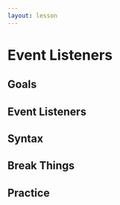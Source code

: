 ```yaml
---
layout: lesson
---
```


# Event Listeners

## Goals

## Event Listeners

## Syntax

## Break Things

## Practice
